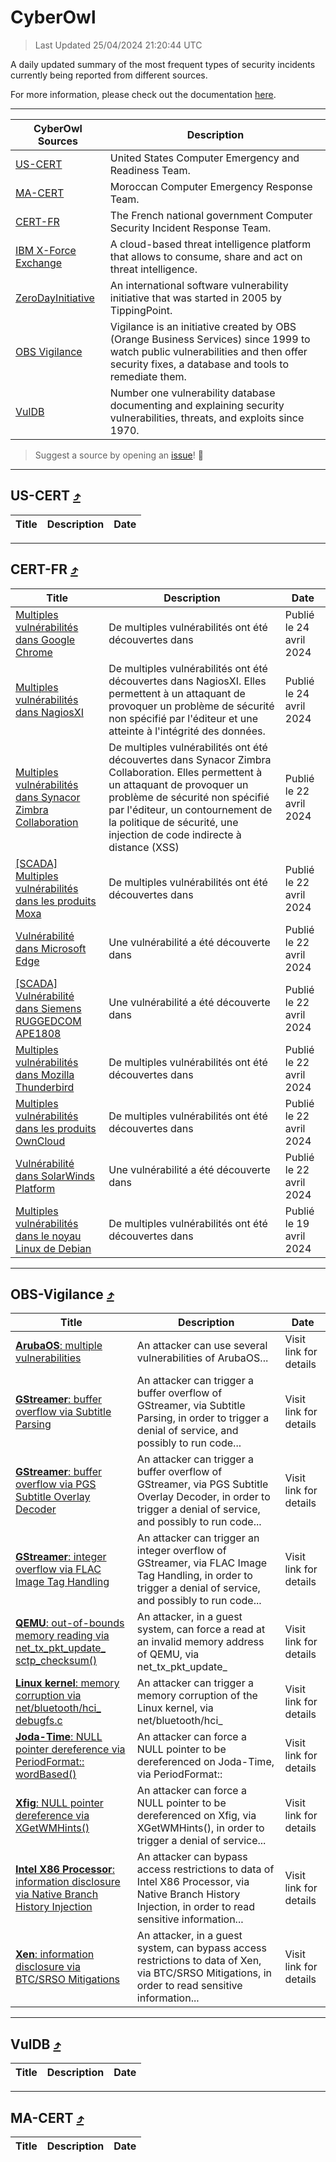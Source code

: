 
 <div id='top'></div>

# CyberOwl

 > Last Updated 25/04/2024 21:20:44 UTC
 
 A daily updated summary of the most frequent types of security incidents currently being reported from different sources.
 
 For more information, please check out the documentation [here](./docs/README.md).
 
 ---
 |CyberOwl Sources|Description|
 |---|---|
 |[US-CERT](#us-cert-arrow_heading_up)|United States Computer Emergency and Readiness Team.|
 |[MA-CERT](#ma-cert-arrow_heading_up)|Moroccan Computer Emergency Response Team.|
 |[CERT-FR](#cert-fr-arrow_heading_up)|The French national government Computer Security Incident Response Team.|
 |[IBM X-Force Exchange](#ibmcloud-arrow_heading_up)|A cloud-based threat intelligence platform that allows to consume, share and act on threat intelligence.|
 |[ZeroDayInitiative](#zerodayinitiative-arrow_heading_up)|An international software vulnerability initiative that was started in 2005 by TippingPoint.|
 |[OBS Vigilance](#obs-vigilance-arrow_heading_up)|Vigilance is an initiative created by OBS (Orange Business Services) since 1999 to watch public vulnerabilities and then offer security fixes, a database and tools to remediate them.|
 |[VulDB](#vuldb-arrow_heading_up)|Number one vulnerability database documenting and explaining security vulnerabilities, threats, and exploits since 1970.|
 
 > Suggest a source by opening an [issue](https://github.com/karimhabush/cyberowl/issues)! :raised_hands:
 ---

## US-CERT [:arrow_heading_up:](#cyberowl)

 |Title|Description|Date|
 |---|---|---|
 
 ---

## CERT-FR [:arrow_heading_up:](#cyberowl)

 |Title|Description|Date|
 |---|---|---|
 |[Multiples vulnérabilités dans Google Chrome](https://www.cert.ssi.gouv.fr/avis/CERTFR-2024-AVI-0343/)|De multiples vulnérabilités ont été découvertes dans |Publié le 24 avril 2024|
 |[Multiples vulnérabilités dans NagiosXI](https://www.cert.ssi.gouv.fr/avis/CERTFR-2024-AVI-0342/)|De multiples vulnérabilités ont été découvertes dans NagiosXI. Elles permettent à un attaquant de provoquer un problème de sécurité non spécifié par l'éditeur et une atteinte à l'intégrité des données.|Publié le 24 avril 2024|
 |[Multiples vulnérabilités dans Synacor Zimbra Collaboration](https://www.cert.ssi.gouv.fr/avis/CERTFR-2024-AVI-0341/)|De multiples vulnérabilités ont été découvertes dans Synacor Zimbra Collaboration. Elles permettent à un attaquant de provoquer un problème de sécurité non spécifié par l'éditeur, un contournement de la politique de sécurité, une injection de code indirecte à distance (XSS)|Publié le 22 avril 2024|
 |[[SCADA] Multiples vulnérabilités dans les produits Moxa](https://www.cert.ssi.gouv.fr/avis/CERTFR-2024-AVI-0340/)|De multiples vulnérabilités ont été découvertes dans |Publié le 22 avril 2024|
 |[Vulnérabilité dans Microsoft Edge](https://www.cert.ssi.gouv.fr/avis/CERTFR-2024-AVI-0339/)|Une vulnérabilité a été découverte dans |Publié le 22 avril 2024|
 |[[SCADA] Vulnérabilité dans Siemens RUGGEDCOM APE1808](https://www.cert.ssi.gouv.fr/avis/CERTFR-2024-AVI-0338/)|Une vulnérabilité a été découverte dans |Publié le 22 avril 2024|
 |[Multiples vulnérabilités dans Mozilla Thunderbird](https://www.cert.ssi.gouv.fr/avis/CERTFR-2024-AVI-0337/)|De multiples vulnérabilités ont été découvertes dans|Publié le 22 avril 2024|
 |[Multiples vulnérabilités dans les produits OwnCloud](https://www.cert.ssi.gouv.fr/avis/CERTFR-2024-AVI-0336/)|De multiples vulnérabilités ont été découvertes dans |Publié le 22 avril 2024|
 |[Vulnérabilité dans SolarWinds Platform](https://www.cert.ssi.gouv.fr/avis/CERTFR-2024-AVI-0335/)|Une vulnérabilité a été découverte dans |Publié le 22 avril 2024|
 |[Multiples vulnérabilités dans le noyau Linux de Debian](https://www.cert.ssi.gouv.fr/avis/CERTFR-2024-AVI-0334/)|De multiples vulnérabilités ont été découvertes dans |Publié le 19 avril 2024|
 
 ---

## OBS-Vigilance [:arrow_heading_up:](#cyberowl)

 |Title|Description|Date|
 |---|---|---|
 |[<a href="https://vigilance.fr/vulnerability/ArubaOS-multiple-vulnerabilities-41854" class="noirorange"><b>ArubaOS</b>: multiple vulnerabilities</a>](https://vigilance.fr/vulnerability/ArubaOS-multiple-vulnerabilities-41854)|An attacker can use several vulnerabilities of ArubaOS...|Visit link for details|
 |[<a href="https://vigilance.fr/vulnerability/GStreamer-buffer-overflow-via-Subtitle-Parsing-41850" class="noirorange"><b>GStreamer</b>: buffer overflow via Subtitle Parsing</a>](https://vigilance.fr/vulnerability/GStreamer-buffer-overflow-via-Subtitle-Parsing-41850)|An attacker can trigger a buffer overflow of GStreamer, via Subtitle Parsing, in order to trigger a denial of service, and possibly to run code...|Visit link for details|
 |[<a href="https://vigilance.fr/vulnerability/GStreamer-buffer-overflow-via-PGS-Subtitle-Overlay-Decoder-41849" class="noirorange"><b>GStreamer</b>: buffer overflow via PGS Subtitle Overlay Decoder</a>](https://vigilance.fr/vulnerability/GStreamer-buffer-overflow-via-PGS-Subtitle-Overlay-Decoder-41849)|An attacker can trigger a buffer overflow of GStreamer, via PGS Subtitle Overlay Decoder, in order to trigger a denial of service, and possibly to run code...|Visit link for details|
 |[<a href="https://vigilance.fr/vulnerability/GStreamer-integer-overflow-via-FLAC-Image-Tag-Handling-41848" class="noirorange"><b>GStreamer</b>: integer overflow via FLAC Image Tag Handling</a>](https://vigilance.fr/vulnerability/GStreamer-integer-overflow-via-FLAC-Image-Tag-Handling-41848)|An attacker can trigger an integer overflow of GStreamer, via FLAC Image Tag Handling, in order to trigger a denial of service, and possibly to run code...|Visit link for details|
 |[<a href="https://vigilance.fr/vulnerability/QEMU-out-of-bounds-memory-reading-via-net-tx-pkt-update-sctp-checksum-44035" class="noirorange"><b>QEMU</b>: out-of-bounds memory reading via net_tx_pkt_update_<wbr>sctp_checksum()</wbr></a>](https://vigilance.fr/vulnerability/QEMU-out-of-bounds-memory-reading-via-net-tx-pkt-update-sctp-checksum-44035)|An attacker, in a guest system, can force a read at an invalid memory address of QEMU, via net_tx_pkt_update_|Visit link for details|
 |[<a href="https://vigilance.fr/vulnerability/Linux-kernel-memory-corruption-via-net-bluetooth-hci-debugfs-c-44034" class="noirorange"><b>Linux kernel</b>: memory corruption via net/bluetooth/hci_<wbr>debugfs.c</wbr></a>](https://vigilance.fr/vulnerability/Linux-kernel-memory-corruption-via-net-bluetooth-hci-debugfs-c-44034)|An attacker can trigger a memory corruption of the Linux kernel, via net/bluetooth/hci_|Visit link for details|
 |[<a href="https://vigilance.fr/vulnerability/Joda-Time-NULL-pointer-dereference-via-PeriodFormat-wordBased-44033" class="noirorange"><b>Joda-Time</b>: NULL pointer dereference via PeriodFormat::<wbr>wordBased()</wbr></a>](https://vigilance.fr/vulnerability/Joda-Time-NULL-pointer-dereference-via-PeriodFormat-wordBased-44033)|An attacker can force a NULL pointer to be dereferenced on Joda-Time, via PeriodFormat::|Visit link for details|
 |[<a href="https://vigilance.fr/vulnerability/Xfig-NULL-pointer-dereference-via-XGetWMHints-44022" class="noirorange"><b>Xfig</b>: NULL pointer dereference via XGetWMHints()</a>](https://vigilance.fr/vulnerability/Xfig-NULL-pointer-dereference-via-XGetWMHints-44022)|An attacker can force a NULL pointer to be dereferenced on Xfig, via XGetWMHints(), in order to trigger a denial of service...|Visit link for details|
 |[<a href="https://vigilance.fr/vulnerability/Intel-X86-Processor-information-disclosure-via-Native-Branch-History-Injection-44017" class="noirorange"><b>Intel X86 Processor</b>: information disclosure via Native Branch History Injection</a>](https://vigilance.fr/vulnerability/Intel-X86-Processor-information-disclosure-via-Native-Branch-History-Injection-44017)|An attacker can bypass access restrictions to data of Intel X86 Processor, via Native Branch History Injection, in order to read sensitive information...|Visit link for details|
 |[<a href="https://vigilance.fr/vulnerability/Xen-information-disclosure-via-BTC-SRSO-Mitigations-44009" class="noirorange"><b>Xen</b>: information disclosure via BTC/SRSO Mitigations</a>](https://vigilance.fr/vulnerability/Xen-information-disclosure-via-BTC-SRSO-Mitigations-44009)|An attacker, in a guest system, can bypass access restrictions to data of Xen, via BTC/SRSO Mitigations, in order to read sensitive information...|Visit link for details|
 
 ---

## VulDB [:arrow_heading_up:](#cyberowl)

 |Title|Description|Date|
 |---|---|---|
 
 ---

## MA-CERT [:arrow_heading_up:](#cyberowl)

 |Title|Description|Date|
 |---|---|---|
 